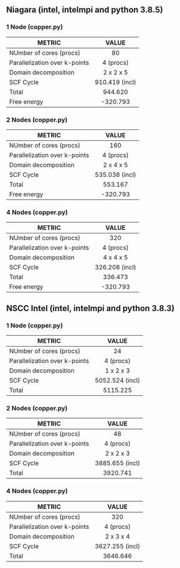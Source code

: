 ## Niagara (intel, intelmpi and python 3.8.5)

### 1 Node (copper.py)

| METRIC                        |      VALUE     |
| ----------------------------- | :------------: |
| NUmber of cores (procs)       |       80       |
| Parallelization over k-points |    4 (procs)   |
| Domain decomposition          |    2 x 2 x 5   |
| SCF Cycle                     | 910.419 (incl) |
| Total                         |     944.620    |
| Free energy                   |    -320.793    |

### 2 Nodes (copper.py)

| METRIC                        |      VALUE     |
| ----------------------------- | :------------: |
| NUmber of cores (procs)       |       160      |
| Parallelization over k-points |    4 (procs)   |
| Domain decomposition          |    2 x 4 x 5   |
| SCF Cycle                     | 535.038 (incl) |
| Total                         |     553.167    |
| Free energy                   |    -320.793    |

### 4 Nodes (copper.py)

| METRIC                        |      VALUE     |
| ----------------------------- | :------------: |
| NUmber of cores (procs)       |       320      |
| Parallelization over k-points |    4 (procs)   |
| Domain decomposition          |    4 x 4 x 5   |
| SCF Cycle                     | 326.208 (incl) |
| Total                         |     336.473    |
| Free energy                   |    -320.793    |

## NSCC Intel (intel, intelmpi and python 3.8.3)

### 1 Node (copper.py)

| METRIC                        |      VALUE      |
| ----------------------------- | :-------------: |
| NUmber of cores (procs)       |        24       |
| Parallelization over k-points |    4 (procs)    |
| Domain decomposition          |    1 x 2 x 3    |
| SCF Cycle                     | 5052.524 (incl) |
| Total                         |     5115.225    |

### 2 Nodes (copper.py)

| METRIC                        |      VALUE      |
| ----------------------------- | :-------------: |
| NUmber of cores (procs)       |        48       |
| Parallelization over k-points |    4 (procs)    |
| Domain decomposition          |    2 x 2 x 3    |
| SCF Cycle                     | 3885.655 (incl) |
| Total                         |     3920.741    |

### 4 Nodes (copper.py)

| METRIC                        |      VALUE      |
| ----------------------------- | :-------------: |
| NUmber of cores (procs)       |       320       |
| Parallelization over k-points |    4 (procs)    |
| Domain decomposition          |    2 x 3 x 4    |
| SCF Cycle                     | 3627.255 (incl) |
| Total                         |     3646.646    |
